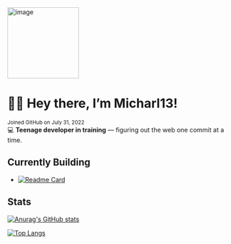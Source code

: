 <img width="160" height="160" alt="image" src="https://github.com/user-attachments/assets/eb150c32-8deb-4093-a931-c0b36a47e367" />

# 👋🏻 Hey there, I’m Micharl13!
<sub>Joined GitHub on July 31, 2022</sub>
<br>
💻 **Teenage developer in training** — figuring out the web one commit at a time.

## Currently Building

- [![Readme Card](https://github-readme-stats.vercel.app/api/pin/?username=micharl13&repo=Vector-front-end-framework&theme=dark)](https://github.com/anuraghazra/github-readme-stats)  

## Stats

[![Anurag's GitHub stats](https://github-readme-stats.vercel.app/api?username=micharl13&show_icons=true&theme=dark)](https://github.com/anuraghazra/github-readme-stats)

[![Top Langs](https://github-readme-stats.vercel.app/api/top-langs/?username=micharl13&layout=donut)](https://github.com/anuraghazra/github-readme-stats)
